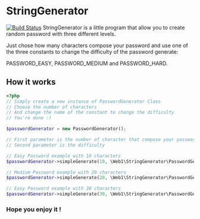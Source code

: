 # StringGenerator
[![Build Status](https://travis-ci.org/Razor92100/A3_PSR.svg?branch=master)](https://travis-ci.org/Razor92100/A3_PSR)
StringGenerator is a little program that allow you to create random password with
three different levels.

Just chose how many characters compose your password and use one of the three constants to change the
difficulty of the password generate:

PASSWORD_EASY, PASSWORD_MEDIUM and PASSWORD_HARD.

## How it works

```php
<?php
// Simply create a new instance of PasswordGenerator Class
// Choose the number of characters
// And change the name of the constant to change the difficulty
// You're done :)

$passwordGenerator = new PasswordGenerator();

// First parameter is the number of character that compose your password
// Second parameter is the difficulty

// Easy Password example with 10 characters
$passwordGenerator->simpleGenerate(10, \Web1\StringGenerator\PasswordGenerator::PASSWORD_EASY)

// Medium Password example with 20 characters
$passwordGenerator->simpleGenerate(20, \Web1\StringGenerator\PasswordGenerator::PASSWORD_MEDIUM)

// Easy Password example with 30 characters
$passwordGenerator->simpleGenerate(30, \Web1\StringGenerator\PasswordGenerator::PASSWORD_HARD)

```

### Hope you enjoy it !
